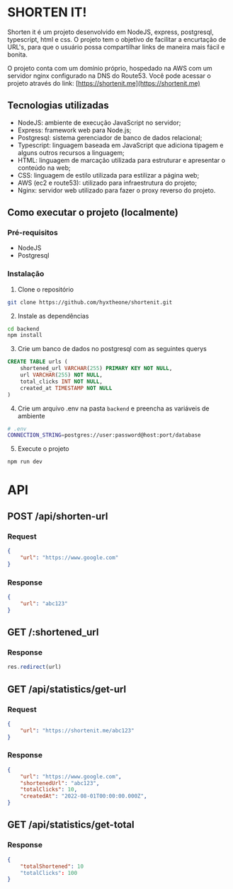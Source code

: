 # SHORTEN IT!

Shorten it é um projeto desenvolvido em NodeJS, express, postgresql, typescript, html e css. O projeto tem o objetivo de facilitar a encurtação de URL's, para que o usuário possa compartilhar links de maneira mais fácil e bonita.

O projeto conta com um domínio próprio, hospedado na AWS com um servidor nginx configurado na DNS do Route53. Você pode acessar o projeto através do link: [https://shortenit.me](https://shortenit.me)


## Tecnologias utilizadas

- NodeJS: ambiente de execução JavaScript no servidor;
- Express: framework web para Node.js;
- Postgresql: sistema gerenciador de banco de dados relacional;
- Typescript: linguagem baseada em JavaScript que adiciona tipagem e alguns outros recursos a linguagem;
- HTML: linguagem de marcação utilizada para estruturar e apresentar o conteúdo na web;
- CSS: linguagem de estilo utilizada para estilizar a página web;
- AWS (ec2 e route53): utilizado para infraestrutura do projeto;
- Nginx: servidor web utilizado para fazer o proxy reverso do projeto.

## Como executar o projeto (localmente)

### Pré-requisitos

- NodeJS
- Postgresql

### Instalação

1. Clone o repositório
```sh
git clone https://github.com/hyxtheone/shortenit.git
```
2. Instale as dependências
```sh
cd backend
npm install
```
3. Crie um banco de dados no postgresql com as seguintes querys
```sql
CREATE TABLE urls (
    shortened_url VARCHAR(255) PRIMARY KEY NOT NULL,
    url VARCHAR(255) NOT NULL,
    total_clicks INT NOT NULL,
    created_at TIMESTAMP NOT NULL
)
```
4. Crie um arquivo .env na pasta `backend` e preencha as variáveis de ambiente
```sh
# .env
CONNECTION_STRING=postgres://user:password@host:port/database
```
5. Execute o projeto
```sh
npm run dev
```

# API

## POST /api/shorten-url

### Request

```json
{
    "url": "https://www.google.com"
}
```

### Response

```json
{
    "url": "abc123"
}
```

## GET /:shortened_url

### Response

```js
res.redirect(url)
```

## GET /api/statistics/get-url

### Request

```json
{
    "url": "https://shortenit.me/abc123"
}
```

### Response

```json
{
    "url": "https://www.google.com",
    "shortenedUrl": "abc123",
    "totalClicks": 10,
    "createdAt": "2022-08-01T00:00:00.000Z",
}
```

## GET /api/statistics/get-total

### Response

```json
{
    "totalShortened": 10
    "totalClicks": 100
}
```
